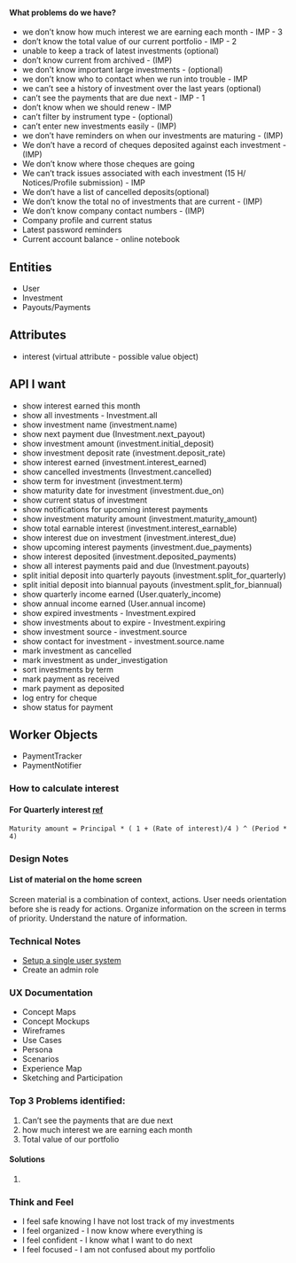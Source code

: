 #### What problems do we have?


- we don’t know how much interest we are earning each month - IMP - 3
- don’t know the total value of our current portfolio - IMP - 2
- unable to keep a track of latest investments (optional)
- don’t know current from archived - (IMP)
- we don’t know important large investments - (optional)
- we don’t know who to contact when we run into trouble - IMP
- we can’t see a history of investment over the last years (optional)
- can’t see the payments that are due next - IMP - 1
- don’t know when we should renew - IMP
- can’t filter by instrument type - (optional)
- can’t enter new investments easily - (IMP)
- we don’t have reminders on when our investments are maturing - (IMP)
- We don’t have a record of cheques deposited against each investment - (IMP)
- We don’t know where those cheques are going
- We can’t track issues associated with each investment (15 H/ Notices/Profile submission) - IMP
- We don’t have a list of cancelled deposits(optional)
- We don’t know the total no of investments that are current - (IMP)
- We don’t know company contact numbers - (IMP)
- Company profile and current status
- Latest password reminders
- Current account balance - online notebook

## Entities
- User
- Investment
- Payouts/Payments


## Attributes
- interest (virtual attribute - possible value object)

## API I want
- show interest earned this month
- show all investments - Investment.all
- show investment name (investment.name)
- show next payment due (Investment.next_payout)
- show investment amount (investment.initial_deposit)
- show investment deposit rate (investment.deposit_rate)
- show interest earned (investment.interest_earned)
- show cancelled investments (Investment.cancelled)
- show term for investment (investment.term)
- show maturity date for investment (investment.due_on)
- show current status of investment
- show notifications for upcoming interest payments
- show investment maturity amount (investment.maturity_amount)
- show total earnable interest (investment.interest_earnable)
- show interest due on investment (investment.interest_due)
- show upcoming interest payments (investment.due_payments)
- show interest deposited (investment.deposited_payments)
- show all interest payments paid and due (Investment.payouts)
- split initial deposit into quarterly payouts (investment.split_for_quarterly)
- split initial deposit into biannual payouts (investment.split_for_biannual)
- show quarterly income earned (User.quaterly_income)
- show annual income earned (User.annual income)
- show expired investments - Investment.expired
- show investments about to expire - Investment.expiring
- show investment source - investment.source
- show contact for investment - investment.source.name
- mark investment as cancelled
- mark investment as under_investigation
- sort investments by term
- mark payment as received
- mark payment as deposited
- log entry for cheque
- show status for payment



## Worker Objects
- PaymentTracker
- PaymentNotifier



### How to calculate interest

#### For Quarterly interest [ref](http://blog.kbsbng.com/2011/01/maturity-amount-calculation-for-fixed.html)
```
Maturity amount = Principal * ( 1 + (Rate of interest)/4 ) ^ (Period * 4)
```
### Design Notes
#### List of material on the home screen
Screen material is a combination of context, actions.
User needs orientation before she is ready for actions.
Organize information on the screen in terms of priority. Understand the nature of information.


### Technical Notes
- [Setup a single user system](https://github.com/plataformatec/devise/wiki/How-To:-Set-up-devise-as-a-single-user-system)
- Create an admin role

### UX Documentation
- Concept Maps
- Concept Mockups
- Wireframes
- Use Cases
- Persona
- Scenarios
- Experience Map
- Sketching and Participation

### Top 3 Problems identified:
1. Can’t see the payments that are due next
2. how much interest we are earning each month
3. Total value of our portfolio

#### Solutions
1.

### Think and Feel
- I feel safe knowing I have not lost track of my investments
- I feel organized - I now know where everything is
- I feel confident - I know what I want to do next
- I feel focused - I am not confused about my portfolio
